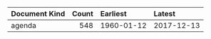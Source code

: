 | Document Kind   |   Count | Earliest   | Latest     |
|:----------------|--------:|:-----------|:-----------|
| agenda          |     548 | 1960-01-12 | 2017-12-13 |